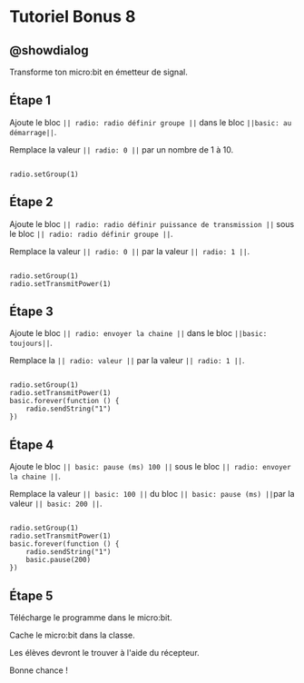 # Tutoriel Bonus 8

## @showdialog

Transforme ton micro:bit en émetteur de signal.

## Étape 1

Ajoute le bloc ``|| radio: radio définir groupe ||`` dans le bloc ``||basic: au démarrage||``.

Remplace la valeur ``|| radio: 0 ||`` par un nombre de 1 à 10.


```blocks

radio.setGroup(1)

```

## Étape 2

Ajoute le bloc ``|| radio: radio définir puissance de transmission ||`` sous le bloc ``|| radio: radio définir groupe ||``.

Remplace la valeur ``|| radio: 0 ||`` par la valeur ``|| radio: 1 ||``.


```blocks

radio.setGroup(1)
radio.setTransmitPower(1)

```

## Étape 3

Ajoute le bloc ``|| radio: envoyer la chaine ||`` dans le bloc ``||basic: toujours||``.

Remplace la ``|| radio: valeur ||`` par la valeur ``|| radio: 1 ||``.


```blocks

radio.setGroup(1)
radio.setTransmitPower(1)
basic.forever(function () {
    radio.sendString("1")
})

```

## Étape 4

Ajoute le bloc ``|| basic: pause (ms) 100 ||`` sous le bloc ``|| radio: envoyer la chaine ||``.

Remplace la valeur ``|| basic: 100 ||`` du bloc ``|| basic: pause (ms) ||``par la valeur ``|| basic: 200 ||``.


```blocks

radio.setGroup(1)
radio.setTransmitPower(1)
basic.forever(function () {
    radio.sendString("1")
    basic.pause(200)
})

```

## Étape 5

Télécharge le programme dans le micro:bit.

Cache le micro:bit dans la classe.

Les élèves devront le trouver à l'aide du récepteur.

Bonne chance !